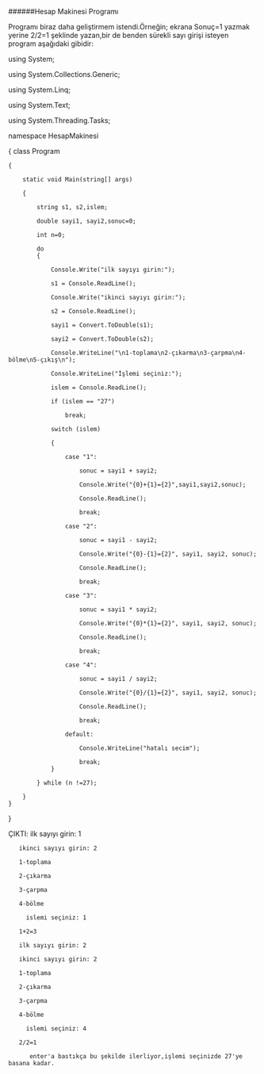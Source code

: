 ######Hesap Makinesi Programı

   Programı biraz daha geliştirmem istendi.Örneğin; ekrana Sonuç=1 yazmak yerine 2/2=1 şeklinde yazan,bir de benden sürekli sayı girişi isteyen program aşağıdaki gibidir:

using System;

using System.Collections.Generic;

using System.Linq;

using System.Text;

using System.Threading.Tasks;

namespace HesapMakinesi

{
    class Program

    {

        static void Main(string[] args)

        {

            string s1, s2,islem;

            double sayi1, sayi2,sonuc=0;

            int n=0;

            do
            {

                Console.Write("ilk sayıyı girin:");

                s1 = Console.ReadLine();

                Console.Write("ikinci sayıyı girin:");

                s2 = Console.ReadLine();

                sayi1 = Convert.ToDouble(s1);

                sayi2 = Convert.ToDouble(s2);

                Console.WriteLine("\n1-toplama\n2-çıkarma\n3-çarpma\n4-bölme\n5-çıkış\n");

                Console.WriteLine("İşlemi seçiniz:");

                islem = Console.ReadLine();

                if (islem == "27")

                    break;

                switch (islem)

                {

                    case "1":

                        sonuc = sayi1 + sayi2;

                        Console.Write("{0}+{1}={2}",sayi1,sayi2,sonuc);

                        Console.ReadLine();

                        break;

                    case "2":

                        sonuc = sayi1 - sayi2;

                        Console.Write("{0}-{1}={2}", sayi1, sayi2, sonuc);

                        Console.ReadLine();

                        break;

                    case "3":

                        sonuc = sayi1 * sayi2;

                        Console.Write("{0}*{1}={2}", sayi1, sayi2, sonuc);

                        Console.ReadLine();

                        break;

                    case "4":

                        sonuc = sayi1 / sayi2;

                        Console.Write("{0}/{1}={2}", sayi1, sayi2, sonuc);

                        Console.ReadLine();

                        break;

                    default:

                        Console.WriteLine("hatalı secim");

                        break;
                }
              
            } while (n !=27);
            
        }
    }
}

ÇIKTI: ilk sayıyı girin: 1

       ikinci sayıyı girin: 2
       
       1-toplama
       
       2-çıkarma
       
       3-çarpma
       
       4-bölme
         
         islemi seçiniz: 1
         
       1+2=3
       
       ilk sayıyı girin: 2

       ikinci sayıyı girin: 2
       
       1-toplama
       
       2-çıkarma
       
       3-çarpma
       
       4-bölme
         
         islemi seçiniz: 4
         
       2/2=1
       
          enter'a bastıkça bu şekilde ilerliyor,işlemi seçinizde 27'ye basana kadar.
